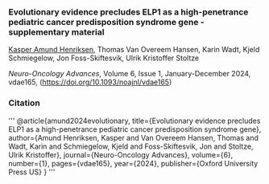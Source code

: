 ### Evolutionary evidence precludes ELP1 as a high-penetrance pediatric cancer predisposition syndrome gene - supplementary material

<ins>Kasper Amund Henriksen</ins>, Thomas Van Overeem Hansen, Karin Wadt, Kjeld Schmiegelow, Jon Foss-Skiftesvik, Ulrik Kristoffer Stoltze

_Neuro-Oncology Advances_, Volume 6, Issue 1, January-December 2024, vdae165, (https://doi.org/10.1093/noajnl/vdae165) 

### Citation 
''' 
@article{amund2024evolutionary,
  title={Evolutionary evidence precludes ELP1 as a high-penetrance pediatric cancer predisposition syndrome gene},
  author={Amund Henriksen, Kasper and Van Overeem Hansen, Thomas and Wadt, Karin and Schmiegelow, Kjeld and Foss-Skiftesvik, Jon and Stoltze, Ulrik Kristoffer},
  journal={Neuro-Oncology Advances},
  volume={6},
  number={1},
  pages={vdae165},
  year={2024},
  publisher={Oxford University Press US}
}
'''
